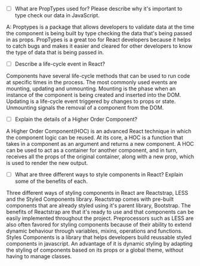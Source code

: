 - [ ] What are PropTypes used for? Please describe why it's important to type check our data in JavaScript.

A: Proptypes is a package that allows developers to validate data at the time the component is being built by type checking the data that's being passed in as props. PropTypes is a great too for React developers because it helps to catch bugs and makes it easier and cleared for other developers to know the type of data that is being passed in.

- [ ] Describe a life-cycle event in React?

Components have several life-cycle methods that can be used to run code at specific times in the process. The most commonly used events are mounting, updating and unmounting. Mounting is the phase when an instance of the component is being created and inserted into the DOM. Updating is a life-cycle event triggered by changes to props or state. Unmounting signals the removal of a component from the DOM. 

- [ ] Explain the details of a Higher Order Component?

A Higher Order Component(HOC) is an advanced React technique in which the component logic can be reused. At its core, a HOC is a function that takes in a component as an argument and returns a new component. A HOC can be used to act as a container for another component, and in turn, receives all the props of the original container, along with a new prop, which is used to render the new output. 

- [ ] What are three different ways to style components in React? Explain some of the benefits of each.

Three different ways of styling components in React are Reactstrap, LESS and the Styled Components library. Reactstrap comes with pre-built components that are already styled using it's parent library, Bootstrap. The benefits of Reactstrap are that it's ready to use and that components can be easily implemented throughout the project. Preprocessors such as LESS are also often favored for styling components because of their ability to extend dynamic behaviour through variables, mixins, operations and functions. Styles Components is a library that helps developers build reussable styled components in javascript. An advantage of it is dynamic styling by adapting the styling of components based on its props or a global theme, without having to manage classes.